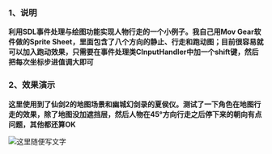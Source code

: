 ### 1、说明
**利用SDL事件处理与绘图功能实现人物行走的一个小例子。我自己用Mov Gear软件做的Sprite Sheet，里面包含了八个方向的静止、行走和跑动图；目前很容易就可以加入跑动效果，只需要在事件处理类CInputHandler中加一个shift键，然后把每次坐标步进值调大即可**
 
### 2、效果演示
**这里使用到了仙剑2的地图场景和幽城幻剑录的夏侯仪。测试了一下角色在地图行走的效果，除了地图没加遮挡层，然后人物在45°方向行走之后停下来的朝向有点问题，其他都还算OK**

![这里随便写文字](https://github.com/clw5180/SDL2.0-Tour-of-Game-Development/blob/master/Chapter3_code/screenshot.png)  
  

